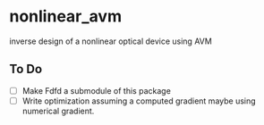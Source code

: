 # nonlinear_avm
inverse design of a nonlinear optical device using AVM

## To Do
- [ ] Make Fdfd a submodule of this package
- [ ] Write optimization assuming a computed gradient
      maybe using numerical gradient.
